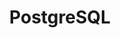 ---
layout: post
title: PostgreSQL
description: How to Setup MySql with Railsonfire
categories: databases
---